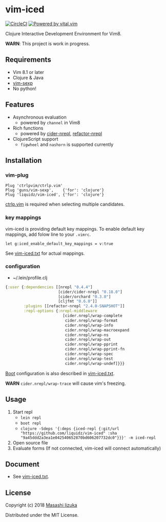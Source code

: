 # vim-iced
[![CircleCI](https://circleci.com/gh/liquidz/vim-iced.svg?style=svg)](https://circleci.com/gh/liquidz/vim-iced)
[![Powered by vital.vim](https://img.shields.io/badge/powered%20by-vital.vim-80273f.svg)](https://github.com/vim-jp/vital.vim)

Clojure Interactive Development Environment for Vim8.

**WARN**: This project is work in progress.

## Requirements

 * Vim 8.1 or later
 * Clojure & Java
 * [vim-sexp](https://github.com/guns/vim-sexp)
 * No python!

## Features

 * Asynchronous evaluation
   * powered by `channel` in Vim8
 * Rich functions
   * powered by [cider-nrepl](https://github.com/clojure-emacs/cider-nrepl), [refactor-nrepl](https://github.com/clojure-emacs/refactor-nrepl)
 * ClojureScript support
   * `figwheel` and `nashorn` is supported currently

## Installation

### vim-plug

```
Plug 'ctrlpvim/ctrlp.vim'
Plug 'guns/vim-sexp',    {'for': 'clojure'}
Plug 'liquidz/vim-iced', {'for': 'clojure'}
```

[ctrlp.vim](https://github.com/ctrlpvim/ctrlp.vim) is required when selecting multiple candidates.

### key mappings

vim-iced is providing default key mappings.
To enable default key mappings, add folow line to your `.vimrc`.

```
let g:iced_enable_default_key_mappings = v:true
```

See [vim-iced.txt](./doc/vim-iced.txt) for actual mappings.

### configuration

* ~/.lein/profile.clj
```clj
{:user {:dependencies [[nrepl "0.4.4"]
                       [cider/cider-nrepl "0.18.0"]
                       [cider/orchard "0.3.0"]
                       [cljfmt "0.6.0"]]
        :plugins [[refactor-nrepl "2.4.0-SNAPSHOT"]]
        :repl-options {:nrepl-middleware
                         [cider.nrepl/wrap-complete
                          cider.nrepl/wrap-format
                          cider.nrepl/wrap-info
                          cider.nrepl/wrap-macroexpand
                          cider.nrepl/wrap-ns
                          cider.nrepl/wrap-out
                          cider.nrepl/wrap-pprint
                          cider.nrepl/wrap-pprint-fn
                          cider.nrepl/wrap-spec
                          cider.nrepl/wrap-test
                          cider.nrepl/wrap-undef]}}}
```

[Boot](https://github.com/boot-clj/boot) configuration is also described in [vim-iced.txt](./doc/vim-iced.txt).

**WARN** `cider.nrepl/wrap-trace` will cause vim's freezing.

## Usage

  1. Start repl
     - `lein repl`
     - `boot repl`
     - `clojure -Sdeps '{:deps {iced-repl {:git/url "https://github.com/liquidz/vim-iced" :sha "9a45ddd2a3ea1e042540652870bd606207732dc0"}}}' -m iced-repl`
  2. Open source file
  3. Evaluate forms (If not connected, vim-iced will connect automatically)

## Document

  * See [vim-iced.txt](./doc/vim-iced.txt).

## License

Copyright (c) 2018 [Masashi Iizuka](http://twitter.com/uochan)

Distributed under the MIT License.
